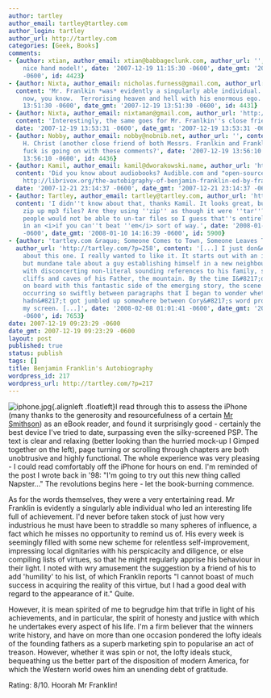 ```yaml
---
author: tartley
author_email: tartley@tartley.com
author_login: tartley
author_url: http://tartley.com
categories: [Geek, Books]
comments:
- {author: xtian, author_email: xtian@babbageclunk.com, author_url: '', content: 'Ooh,
    nice hand model!', date: '2007-12-19 11:15:30 -0600', date_gmt: '2007-12-19 11:15:30
    -0600', id: 4423}
- {author: Nixta, author_email: nicholas.furness@gmail.com, author_url: 'http://nixtasinks.nixta.com',
  content: 'Mr. Franlkin *was* evidently a singularly able individual.  He''s dead
    now, you know.  Terrorising heaven and hell with his enormous ego.', date: '2007-12-19
    13:51:30 -0600', date_gmt: '2007-12-19 13:51:30 -0600', id: 4431}
- {author: Nixta, author_email: nixtaman@gmail.com, author_url: 'http://nixtasinks.nixta.com',
  content: 'Interestingly, the same goes for Mr. Franlkin''s close friend, Mr. Franklin.',
  date: '2007-12-19 13:53:31 -0600', date_gmt: '2007-12-19 13:53:31 -0600', id: 4434}
- {author: Nobby, author_email: nobby@nobnib.net, author_url: '', content: 'Oh Jesus
    H. Christ (another close friend of both Messrs. Franlkin and Franklin), what the
    fuck is going on with these comments?', date: '2007-12-19 13:56:10 -0600', date_gmt: '2007-12-19
    13:56:10 -0600', id: 4436}
- {author: Kamil, author_email: kamil@dworakowski.name, author_url: 'http://blog.kamil.dworakowski.name',
  content: 'Did you know about audiobooks? Audible.com and "open-source" LibriVox.org.
    http://librivox.org/the-autobigraphy-of-benjamin-franklin-ed-by-frank-woodworth-pine/',
  date: '2007-12-21 23:14:37 -0600', date_gmt: '2007-12-21 23:14:37 -0600', id: 4653}
- {author: Tartley, author_email: tartley@tartley.com, author_url: 'http://tartley.com',
  content: 'I didn''t know about that, thanks Kamil. It looks great, but why do they
    zip up mp3 files? Are they using ''zip'' as though it were ''tar''?  I guess most
    people would not be able to un-tar files so I guess that''s entirely reasonable,
    in an <i>if you can''t beat ''em</i> sort of way.', date: '2008-01-10 14:16:39
    -0600', date_gmt: '2008-01-10 14:16:39 -0600', id: 5900}
- {author: 'tartley.com &raquo; Someone Comes to Town, Someone Leaves Town', author_email: '',
  author_url: 'http://tartley.com/?p=258', content: '[...] I just don&#8217;t know
    about this one. I really wanted to like it. It starts out with an interesting
    but mundane tale about a guy establishing himself in a new neighbourhood, peppered
    with disconcerting non-literal sounding references to his family, such as the
    cliffs and caves of his Father, the mountain. By the time I&#8217;d really gotten
    on board with this fantastic side of the emerging story, the scene changes were
    occurring so swiftly between paragraphs that I began to wonder whether they text
    hadn&#8217;t got jumbled up somewhere between Cory&#8217;s word processor and
    my screen. [...]', date: '2008-02-08 01:01:41 -0600', date_gmt: '2008-02-08 01:01:41
    -0600', id: 7653}
date: 2007-12-19 09:23:29 -0600
date_gmt: 2007-12-19 09:23:29 -0600
layout: post
published: true
status: publish
tags: []
title: Benjamin Franklin's Autobiography
wordpress_id: 217
wordpress_url: http://tartley.com/?p=217
---
```


![iphone.jpg](http://tartley.com/wp-content/uploads/2007/12/iphone.jpg){.alignleft
.floatleft}I read through this to assess the iPhone (many thanks to the
generosity and resourcefulness of a certain [Mr
Smithson](http://amoral.org/)) as an eBook reader, and found it
surprisingly good - certainly the best device I've tried to date,
surpassing even the silky-screened PSP. The text is clear and relaxing
(better looking than the hurried mock-up I Gimped together on the left),
page turning or scrolling through chapters are both unobtrusive and
highly functional. The whole experience was very pleasing - I could read
comfortably off the iPhone for hours on end. I'm reminded of the post I
wrote back in '98: "I'm going to try out this new thing called
Napster..." The revolutions begins here - let the book-burning commence.

As for the words themselves, they were a very entertaining read. Mr
Franklin is evidently a singularly able individual who led an
interesting life full of achievement. I'd never before taken stock of
just how very industrious he must have been to straddle so many spheres
of influence, a fact which he misses no opportunity to remind us of. His
every week is seemingly filled with some new scheme for relentless
self-improvement, impressing local dignitaries with his perspicacity and
diligence, or else compiling lists of virtues, so that he might
regularly apprise his behaviour in their light. I noted with wry
amusement the suggestion by a friend of his to add 'humility' to his
list, of which Franklin reports "I cannot boast of much success in
acquiring the reality of this virtue, but I had a good deal with regard
to the appearance of it." Quite.

However, it is mean spirited of me to begrudge him that trifle in light
of his achievements, and in particular, the spirit of honesty and
justice with which he undertakes every aspect of his life. I'm a firm
believer that the winners write history, and have on more than one
occasion pondered the lofty ideals of the founding fathers as a superb
marketing spin to popularise an act of treason. However, whether it was
spin or not, the lofty ideals stuck, bequeathing us the better part of
the disposition of modern America, for which the Western world owes him
an unending debt of gratitude.

Rating: 8/10. Hoorah Mr Franklin!
